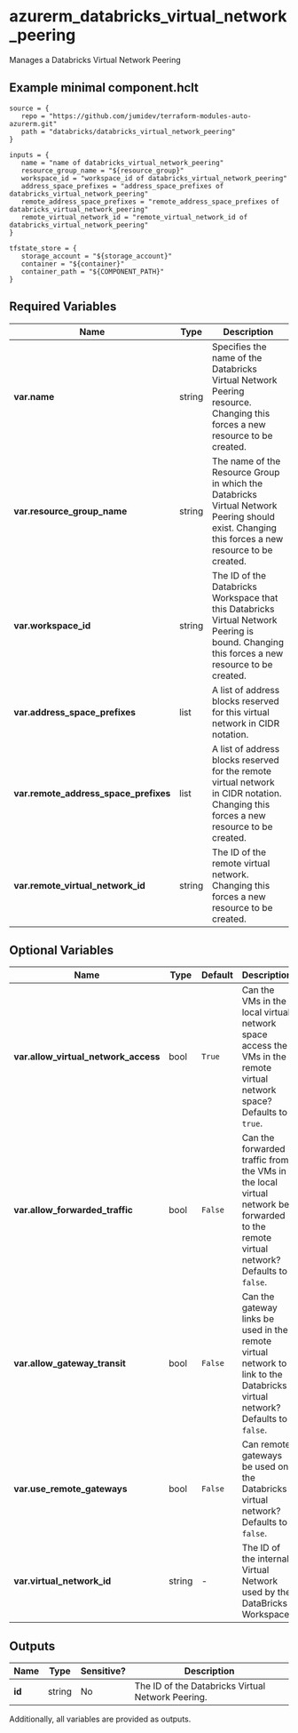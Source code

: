 # azurerm_databricks_virtual_network_peering

Manages a Databricks Virtual Network Peering

## Example minimal component.hclt

```hcl
source = {
   repo = "https://github.com/jumidev/terraform-modules-auto-azurerm.git" 
   path = "databricks/databricks_virtual_network_peering" 
}

inputs = {
   name = "name of databricks_virtual_network_peering" 
   resource_group_name = "${resource_group}" 
   workspace_id = "workspace_id of databricks_virtual_network_peering" 
   address_space_prefixes = "address_space_prefixes of databricks_virtual_network_peering" 
   remote_address_space_prefixes = "remote_address_space_prefixes of databricks_virtual_network_peering" 
   remote_virtual_network_id = "remote_virtual_network_id of databricks_virtual_network_peering" 
}

tfstate_store = {
   storage_account = "${storage_account}" 
   container = "${container}" 
   container_path = "${COMPONENT_PATH}" 
}

```

## Required Variables

| Name | Type |  Description |
| ---- | --------- |  ----------- |
| **var.name** | string |  Specifies the name of the Databricks Virtual Network Peering resource. Changing this forces a new resource to be created. | 
| **var.resource_group_name** | string |  The name of the Resource Group in which the Databricks Virtual Network Peering should exist. Changing this forces a new resource to be created. | 
| **var.workspace_id** | string |  The ID of the Databricks Workspace that this Databricks Virtual Network Peering is bound. Changing this forces a new resource to be created. | 
| **var.address_space_prefixes** | list |  A list of address blocks reserved for this virtual network in CIDR notation. | 
| **var.remote_address_space_prefixes** | list |  A list of address blocks reserved for the remote virtual network in CIDR notation. Changing this forces a new resource to be created. | 
| **var.remote_virtual_network_id** | string |  The ID of the remote virtual network. Changing this forces a new resource to be created. | 

## Optional Variables

| Name | Type |  Default  |  Description |
| ---- | --------- |  ----------- | ----------- |
| **var.allow_virtual_network_access** | bool |  `True`  |  Can the VMs in the local virtual network space access the VMs in the remote virtual network space? Defaults to `true`. | 
| **var.allow_forwarded_traffic** | bool |  `False`  |  Can the forwarded traffic from the VMs in the local virtual network be forwarded to the remote virtual network? Defaults to `false`. | 
| **var.allow_gateway_transit** | bool |  `False`  |  Can the gateway links be used in the remote virtual network to link to the Databricks virtual network? Defaults to `false`. | 
| **var.use_remote_gateways** | bool |  `False`  |  Can remote gateways be used on the Databricks virtual network? Defaults to `false`. | 
| **var.virtual_network_id** | string |  -  |  The ID of the internal Virtual Network used by the DataBricks Workspace. | 



## Outputs

| Name | Type | Sensitive? | Description |
| ---- | ---- | --------- | --------- |
| **id** | string | No  | The ID of the Databricks Virtual Network Peering. | 

Additionally, all variables are provided as outputs.
